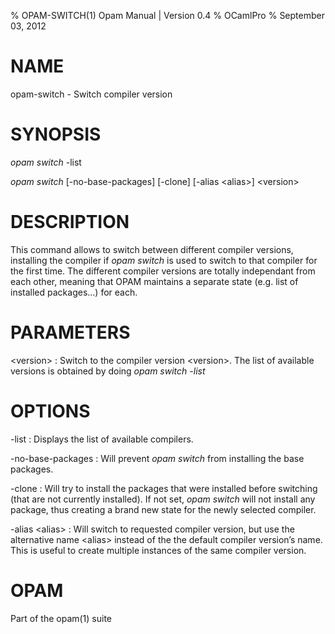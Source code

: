 % OPAM-SWITCH(1) Opam Manual | Version 0.4
% OCamlPro
% September 03, 2012

# NAME

opam-switch - Switch compiler version

# SYNOPSIS

*opam switch* -list

*opam switch* [-no-base-packages] [-clone] [-alias \<alias\>] \<version\>

# DESCRIPTION

This command allows to switch between different compiler versions,
installing the compiler if *opam switch* is used to switch to that
compiler for the first time. The different compiler versions are
totally independant from each other, meaning that OPAM maintains a
separate state (e.g. list of installed packages...) for each.

# PARAMETERS

\<version\>
:   Switch to the compiler version \<version\>. The list of available
    versions is obtained by doing *opam switch -list*

# OPTIONS

-list
:   Displays the list of available compilers.

-no-base-packages
:   Will prevent *opam switch* from installing the base packages.

-clone
:   Will try to install the packages that were installed before
    switching (that are not currently installed). If not set, *opam
    switch* will not install any package, thus creating a brand new
    state for the newly selected compiler.

-alias \<alias\>
:   Will switch to requested compiler version, but use the alternative
    name \<alias\> instead of the the default compiler version’s
    name. This is useful to create multiple instances of the same compiler
    version.

# OPAM

Part of the opam(1) suite

